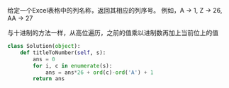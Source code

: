 给定一个Excel表格中的列名称，返回其相应的列序号。
例如，A -> 1, Z -> 26, AA -> 27


与十进制的方法一样，从高位遍历，之前的值乘以进制数再加上当前位上的值

```python
class Solution(object):
    def titleToNumber(self, s):
        ans = 0
        for i, c in enumerate(s):
            ans = ans*26 + ord(c)-ord('A') + 1
        return ans
```

